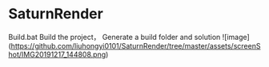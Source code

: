 # SaturnRender


Build.bat Build the project， 
Generate a build folder and solution
![image] (https://github.com/liuhongyi0101/SaturnRender/tree/master/assets/screenShot/IMG20191217_144808.png)
